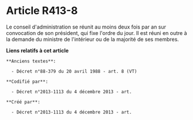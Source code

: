 # Article R413-8

Le conseil d'administration se réunit au moins deux fois par an sur convocation de son président, qui fixe l'ordre du jour.
Il est réuni en outre à la demande du ministre de l'intérieur ou de la majorité de ses membres.

**Liens relatifs à cet article**

	**Anciens textes**:

	  - Décret n°88-379 du 20 avril 1988 - art. 8 (VT)

	**Codifié par**:

	  - Décret n°2013-1113 du 4 décembre 2013 - art.

	**Créé par**:

	  - Décret n°2013-1113 du 4 décembre 2013 - art.
